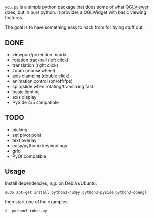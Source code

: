 `you.py` is a simple python package that does some of what
[QGLViewer](http://libqglviewer.com/) does, but in pure python. It
provides a QGLWidget with basic viewing features.

The goal is to have something easy to hack from for trying stuff out.

## DONE

- viewport/projection matrix
- rotation trackball (left click)
- translation (right click)
- zoom (mouse wheel)
- axis clamping (double click)
- animation control (on/off/fps)
- spin/slide when rotating/translating fast
- basic lighting
- axis display
- PySide 4/5 compatible

## TODO

- picking
- set pivot point
- text overlay
- easy/pythonic keybindings
- grid
- PyQt compatible


## Usage

Install dependencies, *e.g.* on Debian/Ubuntu:

`sudo apt-get install python3-numpy python3-pyside python3-opengl`

then start one of the examples:

`$  python3 robot.py`




